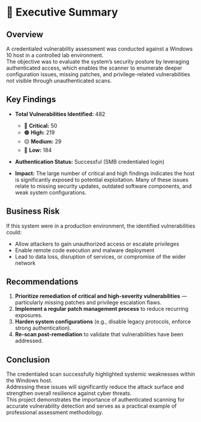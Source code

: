 
# 📄 Executive Summary

## Overview
A credentialed vulnerability assessment was conducted against a Windows 10 host in a controlled lab environment.  
The objective was to evaluate the system’s security posture by leveraging authenticated access, which enables the scanner to enumerate deeper configuration issues, missing patches, and privilege-related vulnerabilities not visible through unauthenticated scans.

## Key Findings
- **Total Vulnerabilities Identified:** 482  
  - 🔴 **Critical:** 50  
  - 🟠 **High:** 219  
  - 🟡 **Medium:** 29  
  - 🔵 **Low:** 184  

- **Authentication Status:** Successful (SMB credentialed login)  
- **Impact:** The large number of critical and high findings indicates the host is significantly exposed to potential exploitation. Many of these issues relate to missing security updates, outdated software components, and weak system configurations.

## Business Risk
If this system were in a production environment, the identified vulnerabilities could:
- Allow attackers to gain unauthorized access or escalate privileges  
- Enable remote code execution and malware deployment  
- Lead to data loss, disruption of services, or compromise of the wider network  

## Recommendations
1. **Prioritize remediation of critical and high-severity vulnerabilities** — particularly missing patches and privilege escalation flaws.  
2. **Implement a regular patch management process** to reduce recurring exposures.  
3. **Harden system configurations** (e.g., disable legacy protocols, enforce strong authentication).  
4. **Re-scan post-remediation** to validate that vulnerabilities have been addressed.

## Conclusion
The credentialed scan successfully highlighted systemic weaknesses within the Windows host.  
Addressing these issues will significantly reduce the attack surface and strengthen overall resilience against cyber threats.  
This project demonstrates the importance of authenticated scanning for accurate vulnerability detection and serves as a practical example of professional assessment methodology.
